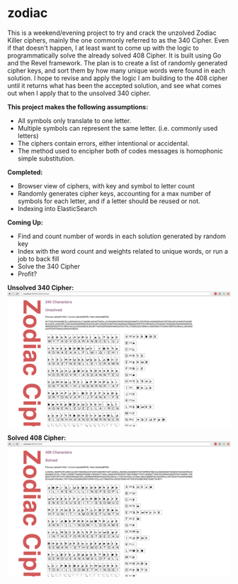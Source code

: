 # zodiac
This is a weekend/evening project to try and crack the unzolved Zodiac Killer ciphers, mainly the one commonly referred to as the 340 Cipher. Even if that doesn't happen, I at least want to come up with the logic to programmatically solve the already solved 408 Cipher.  It is built using Go and the Revel framework. The plan is to create a list of randomly generated cipher keys, and sort them by how many unique words were found in each solution. I hope to revise and apply the logic I am building to the 408 cipher until it returns what has been the accepted solution, and see what comes out when I apply that to the unsolved 340 cipher. 

**This project makes the following assumptions:**
* All symbols only translate to one letter. 
* Multiple symbols can represent the same letter. (i.e. commonly used letters)
* The ciphers contain errors, either intentional or accidental. 
* The method used to encipher both of codes messages is homophonic simple substitution. 

**Completed:**
* Browser view of ciphers, with key and symbol to letter count
* Randomly generates cipher keys, accounting for a max number of symbols for each letter, and if a letter should be reused or not.
* Indexing into ElasticSearch

**Coming Up:**
* Find and count number of words in each solution generated by random key
* Index with the word count and weights related to unique words, or run a job to back fill
* Solve the 340 Cipher
* Profit? 

**Unsolved 340 Cipher:**
![340-screenshot](340-screenshot.png)

**Solved 408 Cipher:**
![408-screenshot](408-screenshot.png)

